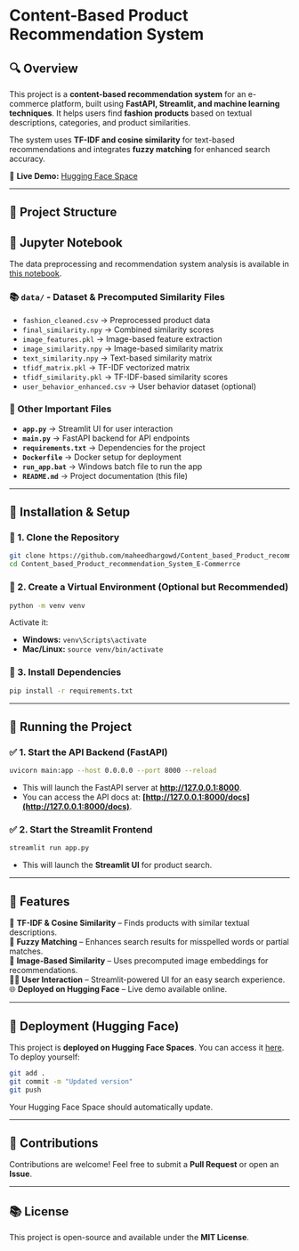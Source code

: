 #  Content-Based Product Recommendation System

## 🔍 Overview
This project is a **content-based recommendation system** for an e-commerce platform, built using **FastAPI, Streamlit, and machine learning techniques**. It helps users find **fashion products** based on textual descriptions, categories, and product similarities.

The system uses **TF-IDF and cosine similarity** for text-based recommendations and integrates **fuzzy matching** for enhanced search accuracy.

🔗 **Live Demo:** [Hugging Face Space](https://huggingface.co/spaces/maheedhar97/product-recommendation-api)

---

## 📂 Project Structure
## 📓 Jupyter Notebook
The data preprocessing and recommendation system analysis is available in [this notebook](notebooks/product_recommendation.ipynb).

### 📚 `data/` - Dataset & Precomputed Similarity Files
- `fashion_cleaned.csv` → Preprocessed product data
- `final_similarity.npy` → Combined similarity scores
- `image_features.pkl` → Image-based feature extraction
- `image_similarity.npy` → Image-based similarity matrix
- `text_similarity.npy` → Text-based similarity matrix
- `tfidf_matrix.pkl` → TF-IDF vectorized matrix
- `tfidf_similarity.pkl` → TF-IDF-based similarity scores
- `user_behavior_enhanced.csv` → User behavior dataset (optional)

### 📌 Other Important Files
- **`app.py`** → Streamlit UI for user interaction
- **`main.py`** → FastAPI backend for API endpoints
- **`requirements.txt`** → Dependencies for the project
- **`Dockerfile`** → Docker setup for deployment
- **`run_app.bat`** → Windows batch file to run the app
- **`README.md`** → Project documentation (this file)

---

## 🚀 Installation & Setup

### 🔹 1. Clone the Repository
```sh
git clone https://github.com/maheedhargowd/Content_based_Product_recommendation_System_E-Commerrce.git
cd Content_based_Product_recommendation_System_E-Commerrce
```

### 🔹 2. Create a Virtual Environment (Optional but Recommended)
```sh
python -m venv venv
```
Activate it:
- **Windows:** `venv\Scripts\activate`
- **Mac/Linux:** `source venv/bin/activate`

### 🔹 3. Install Dependencies
```sh
pip install -r requirements.txt
```

---

## 🎯 Running the Project

### ✅ **1. Start the API Backend (FastAPI)**
```sh
uvicorn main:app --host 0.0.0.0 --port 8000 --reload
```
- This will launch the FastAPI server at **http://127.0.0.1:8000**.
- You can access the API docs at: **[http://127.0.0.1:8000/docs](http://127.0.0.1:8000/docs)**.

### ✅ **2. Start the Streamlit Frontend**
```sh
streamlit run app.py
```
- This will launch the **Streamlit UI** for product search.

---

## 📌 Features

🔄 **TF-IDF & Cosine Similarity** – Finds products with similar textual descriptions.  
🌟 **Fuzzy Matching** – Enhances search results for misspelled words or partial matches.  
🎨 **Image-Based Similarity** – Uses precomputed image embeddings for recommendations.  
👨‍💻 **User Interaction** – Streamlit-powered UI for an easy search experience.  
🌐 **Deployed on Hugging Face** – Live demo available online.  

---

## 🎡 Deployment (Hugging Face)
This project is **deployed on Hugging Face Spaces**. You can access it [here](https://huggingface.co/spaces/maheedhar97/product-recommendation-api).  
To deploy yourself:
```sh
git add .
git commit -m "Updated version"
git push
```
Your Hugging Face Space should automatically update.

---

## 🤝 Contributions
Contributions are welcome! Feel free to submit a **Pull Request** or open an **Issue**.

---

## 📚 License
This project is open-source and available under the **MIT License**.


